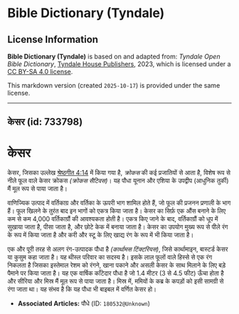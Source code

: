 # Bible Dictionary (Tyndale)

## License Information

**Bible Dictionary (Tyndale)** is based on and adapted from: _Tyndale Open Bible Dictionary_, [Tyndale House Publishers](https://tyndaleopenresources.com/), 2023, which is licensed under a [CC BY-SA 4.0 license](https://creativecommons.org/licenses/by-sa/4.0/legalcode.en).

This markdown version (created `2025-10-17`) is provided under the same license.



--------------------------------

## केसर (id: 733798)

केसर
====

केसर, जिसका उल्लेख [श्रेष्ठगीत 4:14](https://ref.ly/Song4:14) में किया गया है, *क्रोकस* की कई प्रजातियों से आता है, विशेष रूप से नीले फूल वाले केसर क्रोकस *(क्रोकस सैटिवस)*। यह पौधा यूनान और एशिया के उपद्वीप (आधुनिक तुर्की) मैं मूल रूप से पाया जाता है।

वाणिज्यिक उत्पाद में वर्तिकाग्र और वर्तिका के ऊपरी भाग शामिल होते हैं, जो फूल की प्रजनन प्रणाली के भाग हैं। फूल खिलने के तुरंत बाद इन भागों को एकत्र किया जाता है। केसर का सिर्फ़ एक औंस बनाने के लिए कम से कम 4,000 वर्तिकाग्रौं की आवश्यकता होती है। एकत्र किए जाने के बाद, वर्तिकाग्रौं को धूप में सुखाया जाता है, पीसा जाता है, और छोटे केक में बनाया जाता है। केसर का उपयोग मुख्य रूप से पीले रंग के रूप में किया जाता है और करी और स्टू के लिए खाद्य रंग के रूप में भी किया जाता है।

एक और पूरी तरह से अलग रंग\-उत्पादक पौधा है *(कार्थामस टिंक्टरियस)*, जिसे कार्थामाइन, बास्टर्ड केसर या कुसुम कहा जाता है। यह थीस्ल परिवार का सदस्य है। इसके लाल फूलों वाले हिस्से से एक रंग निकलता है जिसका इस्तेमाल रेशम को रंगने, खाना पकाने और असली केसर के साथ मिलाने के लिए बड़े पैमाने पर किया जाता है। यह एक वार्षिक काँटेदार पौधा है जो 1\.4 मीटर (3 से 4\.5 फीट) ऊँचा होता है और सीरिया और मिस्र मैं मूल रूप से पाया जाता है। मिस्र में, ममियों के कब्र के कपड़ों को इसी सामग्री से रंगा जाता था। यह संभव है कि यह पौधा भी बाइबल में वर्णित केसर हो।

* **Associated Articles:** पौधे (ID: `180532@Unknown`)

